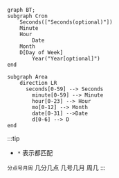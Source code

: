 ```mermaid
graph BT;
subgraph Cron
    Seconds(["Seconds(optional)"])
    Minute
    Hour
		Date
    Month
    D[Day of Week]
		Year("Year[optional]")
end

subgraph Area
	direction LR
	  seconds[0-59] --> Seconds
		minute[0-59] --> Minute
		hour[0-23] --> Hour
		mo[0-12] --> Month
		date[0-31] -->Date
		d[0-6] --> D
end

```

:::tip
* `*` 表示都匹配

`分点号月周` 几分几点 几号几月 周几
:::